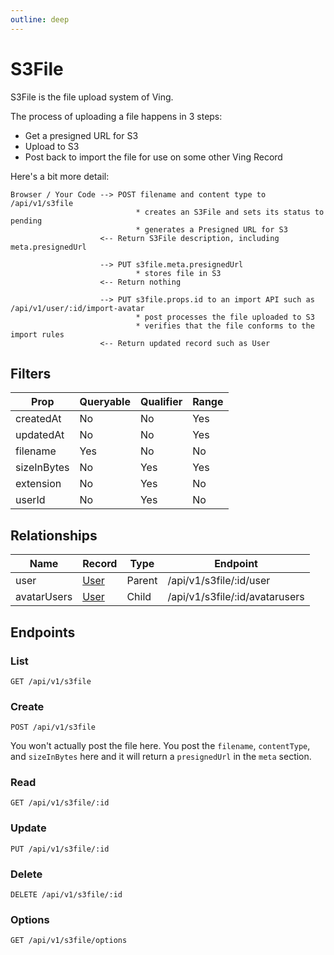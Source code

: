 ```yaml
---
outline: deep
---
```

# S3File
S3File is the file upload system of Ving. 

The process of uploading a file happens in 3 steps:

- Get a presigned URL for S3
- Upload to S3
- Post back to import the file for use on some other Ving Record

Here's a bit more detail:

```
Browser / Your Code --> POST filename and content type to /api/v1/s3file 
                            * creates an S3File and sets its status to pending
                            * generates a Presigned URL for S3
                    <-- Return S3File description, including meta.presignedUrl

                    --> PUT s3file.meta.presignedUrl
                            * stores file in S3
                    <-- Return nothing

                    --> PUT s3file.props.id to an import API such as /api/v1/user/:id/import-avatar
                            * post processes the file uploaded to S3
                            * verifies that the file conforms to the import rules
                    <-- Return updated record such as User
```

## Filters

| Prop          | Queryable | Qualifier | Range |
| ---           | ---       | ---       | ---   |
| createdAt     | No        | No        | Yes   |
| updatedAt     | No        | No        | Yes   |
| filename      | Yes       | No        | No    |
| sizeInBytes   | No        | Yes       | Yes   |
| extension     | No        | Yes       | No    |
| userId        | No        | Yes       | No    |

## Relationships

| Name          | Record              | Type      | Endpoint              |
| ---           | ---                 | ---       | ---                   |
| user          | [User](User)   | Parent    | /api/v1/s3file/:id/user  |
| avatarUsers   | [User](User)   | Child     | /api/v1/s3file/:id/avatarusers  |

## Endpoints

### List

```
GET /api/v1/s3file
```

### Create
```
POST /api/v1/s3file
```
You won't actually post the file here. You post the `filename`, `contentType`, and `sizeInBytes` here and it will return a `presignedUrl` in the `meta` section. 


### Read
```
GET /api/v1/s3file/:id
```

### Update
```
PUT /api/v1/s3file/:id
```

### Delete
```
DELETE /api/v1/s3file/:id
```

### Options
```
GET /api/v1/s3file/options
```